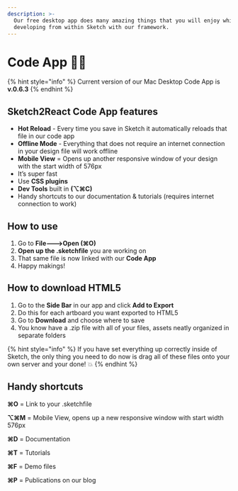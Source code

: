 ```yaml
---
description: >-
  Our free desktop app does many amazing things that you will enjoy while
  developing from within Sketch with our framework.
---
```


# Code App 👩‍💻

{% hint style="info" %}
Current version of our Mac Desktop Code App is **v.0.6.3**
{% endhint %}

## Sketch2React Code App features

* **Hot Reload** - Every time you save in Sketch it automatically reloads that file in our code app
* **Offline Mode** - Everything that does not require an internet connection in your design file will work offline
* **Mobile View** = Opens up another responsive window of your design with the start width of 576px
* It’s super fast 
* Use **CSS plugins**
* **Dev Tools** built in **\(⌥⌘C\)**
* Handy shortcuts to our documentation & tutorials \(requires internet connection to work\)

## How to use

1. Go to **File---&gt;Open \(⌘O\)** 
2. **Open up the .sketchfile** you are working on
3. That same file is now linked with our **Code App** 
4. Happy makings!

## How to download HTML5

1. Go to the **Side Bar** in our app and click **Add to Export**
2. Do this for each artboard you want exported to HTML5
3. Go to **Download** and choose where to save
4. You know have a .zip file with all of your files, assets neatly organized in separate folders

{% hint style="info" %}
If you have set everything up correctly inside of Sketch, the only thing you need to do now is drag all of these files onto your own server and your done! 💥
{% endhint %}

## **Handy shortcuts**

**⌘O** = Link to your .sketchfile

**⌥⌘M** = Mobile View, opens up a new responsive window with start width 576px

**⌘D** = Documentation

**⌘T** = Tutorials

**⌘F** = Demo files

**⌘P** = Publications on our blog

